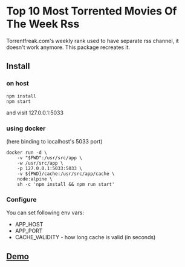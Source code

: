 # Top 10 Most Torrented Movies Of The Week Rss

Torrentfreak.com's weekly rank used to have separate rss channel, it doesn't work anymore.
This package recreates it.

## Install

### on host

```
npm install
npm start
```

and visit 127.0.0.1:5033


### using docker

(here binding to localhost's 5033 port)

```
docker run -d \
    -v "$PWD":/usr/src/app \
    -w /usr/src/app \
    -p 127.0.0.1:5033:5033 \
    -v ${PWD}/cache:/usr/src/app/cache \
    node:alpine \
    sh -c 'npm install && npm run start'
```

### Configure

You can set following env vars:

  * APP_HOST 
  * APP_PORT
  * CACHE_VALIDITY - how long cache is valid (in seconds)


## [Demo](https://t10mtmotwr.gargantua.xyz)
